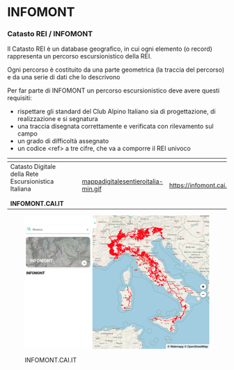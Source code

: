 # INFOMONT

### Catasto REI / INFOMONT

Il Catasto REI è un database geografico, in cui ogni elemento (o record) rappresenta un percorso escursionistico della REI.

Ogni percorso è costituito da una parte geometrica (la traccia del percorso) e da una serie di  dati che lo descrivono

Per far parte di INFOMONT un percorso escursionistico deve avere questi requisiti:

* rispettare gli standard del Club Alpino Italiano sia di progettazione, di realizzazione e si segnatura
* una traccia disegnata correttamente e verificata con rilevamento sul campo
* un grado di difficoltà assegnato
* un codice \<ref> a tre cifre, che va a comporre il REI univoco



<table data-view="cards"><thead><tr><th></th><th></th><th></th><th data-hidden data-card-cover data-type="files"></th><th data-hidden data-card-target data-type="content-ref"></th></tr></thead><tbody><tr><td>Catasto Digitale della Rete Escursionistica Italiana<br><br><strong>INFOMONT.CAI.IT</strong></td><td></td><td></td><td><a href="../../.gitbook/assets/mappadigitalesentieroitalia-min.gif">mappadigitalesentieroitalia-min.gif</a></td><td><a href="https://infomont.cai.it/">https://infomont.cai.it/</a></td></tr></tbody></table>

<figure><img src="../../.gitbook/assets/image (106).png" alt=""><figcaption><p>INFOMONT.CAI.IT</p></figcaption></figure>
